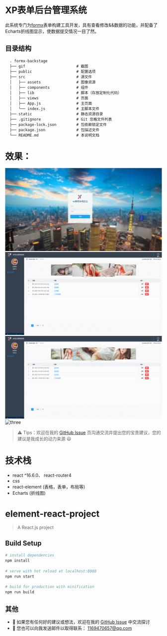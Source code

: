 # XP表单后台管理系统 
此系统专门为[formx]()表单构建工具开发，具有查看修改&&数据的功能，并配备了Echarts折线图显示，使数据提交情况一目了然。

## 目录结构

```
  . formx-backstage
  ├── gif                       # 截图
  ├── public                    # 配置选项
  ├── src                       # 源文件
  │   ├── assets                # 图像资源
  │   ├── components            # 组件
  │   ├── lib                   # 脚本（存放定制化代码）
  │   ├── views                 # 页面
  │   ├── App.js                # 主页面
  │   └── index.js              # 主脚本文件
  ├── static                    # 静态资源目录
  ├── .gitignore                # Git 忽略文件列表
  ├── package-lock.json         # 包依赖锁定文件
  ├── package.json              # 包描述文件
  └── README.md                 # 本说明文档

```
# 效果：
![one](https://github.com/bboy-xp/formx-backstage/blob/master/gif/1.gif)
![two](https://github.com/bboy-xp/formx-backstage/blob/master/gif/2.gif)
![three](https://github.com/bboy-xp/formx-backstage/blob/master/gif/3.gif)
![three](https://github.com/bboy-xp/formx-backstage/blob/master/gif/4.gif)

> &#x26A0; Tips：欢迎在我的 [GitHub Issue](https://github.com/bboy-xp/formx-backstage/issues) 页沟通交流并提出您的宝贵建议，您的建议是我成长的动力来源 &#x1F603;

# 技术栈
- react ^16.6.0、 react-router4
- css
- react-element (表格，表单，布局等)
- Echarts (折线图)



# element-react-project

> A React.js project

## Build Setup

``` bash
# install dependencies
npm install

# serve with hot reload at localhost:8080
npm run start

# build for production with minification
npm run build

```

## 其他

  + &#x1F4CD; 如果您有任何好的建议或想法，欢迎在我的 [GitHub Issue](https://github.com/bboy-xp/formx-backstage/issues) 中交流探讨
  + &#x1F4E7; 您也可以向我发送邮件以取得联系： 1169470657@qq.com